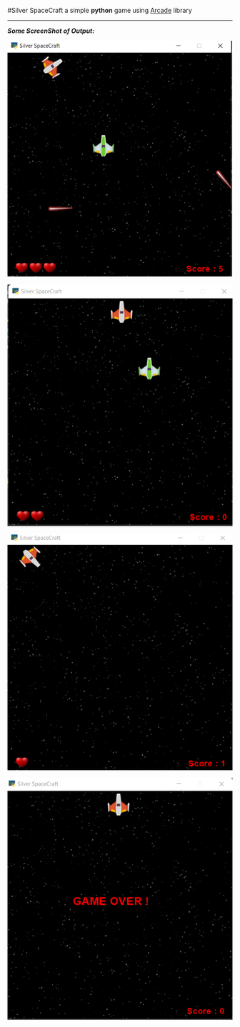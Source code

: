 #Silver SpaceCraft
a simple **python** game using [Arcade](https://api.arcade.academy/en/latest/) library

----
_**Some ScreenShot of Output:**_

![Beginning of the Game](img\1.png)

![After loosing one heart when the enemy hit our boundry](img\2.png)

![Score](img\3.png)

![after finishing the hearts](img\4.png)


